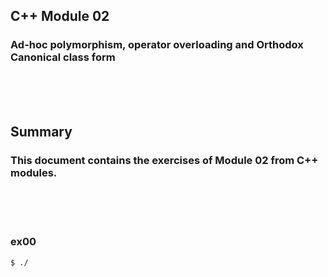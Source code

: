 ## C++ Module 02
### Ad-hoc polymorphism, operator overloading and Orthodox Canonical class form
<br/><br/><br/>

## Summary
### This document contains the exercises of Module 02 from C++ modules.
<br/><br/><br/>

### ex00
	$ ./
<br/>